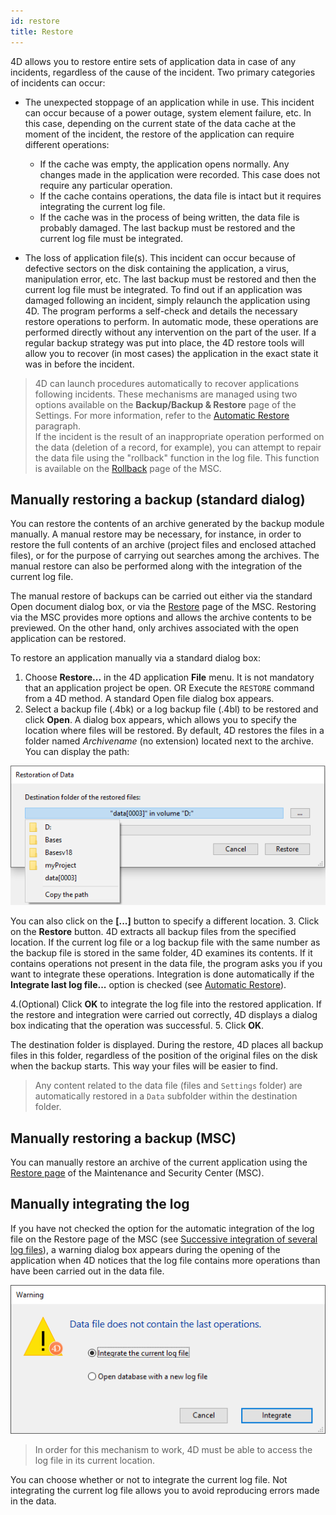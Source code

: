 ```yaml
---
id: restore
title: Restore
---
```


4D allows you to restore entire sets of application data in case of any incidents, regardless of the cause of the incident. Two primary categories of incidents can occur:

- The unexpected stoppage of an application while in use. This incident can occur because of a power outage, system element failure, etc. In this case, depending on the current state of the data cache at the moment of the incident, the restore of the application can require different operations:
	- If the cache was empty, the application opens normally. Any changes made in the application were recorded. This case does not require any particular operation.
	- If the cache contains operations, the data file is intact but it requires integrating the current log file.
	- If the cache was in the process of being written, the data file is probably damaged. The last backup must be restored and the current log file must be integrated.

- The loss of application file(s). This incident can occur because of defective sectors on the disk containing the application, a virus, manipulation error, etc. The last backup must be restored and then the current log file must be integrated. To find out if an application was damaged following an incident, simply relaunch the application using 4D. The program performs a self-check and details the necessary restore operations to perform. In automatic mode, these operations are performed directly without any intervention on the part of the user. If a regular backup strategy was put into place, the 4D restore tools will allow you to recover (in most cases) the application in the exact state it was in before the incident.

> 4D can launch procedures automatically to recover applications following incidents. These mechanisms are managed using two options available on the **Backup/Backup & Restore** page of the Settings. For more information, refer to the [Automatic Restore](settings.md#automatic-restore) paragraph.  
> If the incident is the result of an inappropriate operation performed on the data (deletion of a record, for example), you can attempt to repair the data file using the "rollback" function in the log file. This function is available on the [Rollback](MSC/rollback.md) page of the MSC.


## Manually restoring a backup (standard dialog)

You can restore the contents of an archive generated by the backup module manually. A manual restore may be necessary, for instance, in order to restore the full contents of an archive (project files and enclosed attached files), or for the purpose of carrying out searches among the archives. The manual restore can also be performed along with the integration of the current log file. 

The manual restore of backups can be carried out either via the standard Open document dialog box, or via the [Restore](MSC/restore) page of the MSC. Restoring via the MSC provides more options and allows the archive contents to be previewed. On the other hand, only archives associated with the open application can be restored. 

To restore an application manually via a standard dialog box:

1. Choose **Restore...** in the 4D application **File** menu.
It is not mandatory that an application project be open. 
OR 
Execute the `RESTORE` command from a 4D method.
A standard Open file dialog box appears.
2. Select a backup file (.4bk) or a log backup file (.4bl) to be restored and click **Open**. 
A dialog box appears, which allows you to specify the location where files will be restored. By default, 4D restores the files in a folder named *Archivename* (no extension) located next to the archive. You can display the path:

![](assets/en/Backup/backup07.png)

You can also click on the **[...]** button to specify a different location.
3. Click on the **Restore** button. 
4D extracts all backup files from the specified location. 
If the current log file or a log backup file with the same number as the backup file is stored in the same folder, 4D examines its contents. If it contains operations not present in the data file, the program asks you if you want to integrate these operations. Integration is done automatically if the **Integrate last log file...** option is checked (see [Automatic Restore](settings.md#automatic-restore)).

4.(Optional) Click **OK** to integrate the log file into the restored application. 
If the restore and integration were carried out correctly, 4D displays a dialog box indicating that the operation was successful.
5. Click **OK**. 

The destination folder is displayed. During the restore, 4D places all backup files in this folder, regardless of the position of the original files on the disk when the backup starts. This way your files will be easier to find.

> Any content related to the data file (files and `Settings` folder) are automatically restored in a `Data` subfolder within the destination folder.


## Manually restoring a backup (MSC)  

You can manually restore an archive of the current application using the [Restore page](MSC/restore.md) of the Maintenance and Security Center (MSC). 


## Manually integrating the log

If you have not checked the option for the automatic integration of the log file on the Restore page of the MSC (see [Successive integration of several log files](MSC/restore.md#successive-intergration-of-several-data-log-files)), a warning dialog box appears during the opening of the application when 4D notices that the log file contains more operations than have been carried out in the data file.

![](assets/en/Backup/backup08.png)

> In order for this mechanism to work, 4D must be able to access the log file in its current location. 

You can choose whether or not to integrate the current log file. Not integrating the current log file allows you to avoid reproducing errors made in the data.
